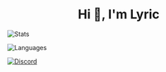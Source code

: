 <h1 align="center">Hi 👋, I'm Lyric</h1>

<p> <img alt="Stats" src="https://github-readme-stats.vercel.app/api?username=lyric228&count_private=true&show_icons=true&show_icons=true&theme=dracula" /> </p> 
<p> <img alt="Languages" src="https://github-readme-stats.vercel.app/api/top-langs/?username=lyric228&layout=compact&langs_count=10&show_icons=true&theme=dracula" /> </p>
<a href="https://discord.com/users/792989961556459520"><img src="https://lanyard.cnrad.dev/api/792989961556459520?borderRadius=20px&bg=00000000" alt="Discord" /></a>

<!--
![](https://hit.yhype.me/github/profile?account_id=154961945)

**lyric228/lyric228** is a ✨ _special_ ✨ repository because its `README.md` (this file) appears on your GitHub profile.

Here are some ideas to get you started:

- 🔭 I’m currently working on ...
- 🌱 I’m currently learning ...
- 👯 I’m looking to collaborate on ...
- 🤔 I’m looking for help with ...
- 💬 Ask me about ...
- 📫 How to reach me: ...
- 😄 Pronouns: ...
- ⚡ Fun fact: ...
-->
